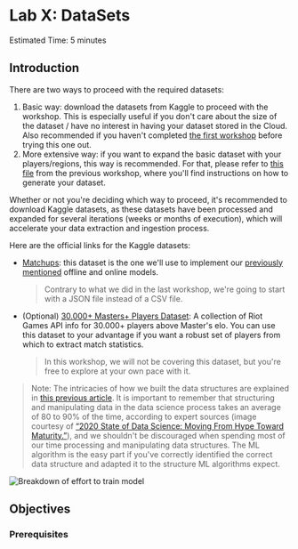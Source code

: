 # Lab X: DataSets

Estimated Time: 5 minutes

## Introduction

There are two ways to proceed with the required datasets:
1. Basic way: download the datasets from Kaggle to proceed with the workshop. This is especially useful if you don't care about the size of the dataset / have no interest in having your dataset stored in the Cloud. Also recommended if you haven't completed [the first workshop](../../dataextraction/) before trying this one out.
2. More extensive way: if you want to expand the basic dataset with your players/regions, this way is recommended. For that, please refer to [this file](../../../dataextraction/optimizer/optimizer.md) from the previous workshop, where you'll find instructions on how to generate your dataset.

Whether or not you're deciding which way to proceed, it's recommended to download Kaggle datasets, as these datasets have been processed and expanded for several iterations (weeks or months of execution), which will accelerate your data extraction and ingestion process.

Here are the official links for the Kaggle datasets:
- [Matchups](https://www.kaggle.com/datasets/jasperan/league-of-legends-1v1-matchups-results?select=matchups.json): this dataset is the one we'll use to implement our [previously mentioned](../../mlwithoci/intro/intro.md) offline and online models.
    > Contrary to what we did in the last workshop, we're going to start with a JSON file instead of a CSV file.
- (Optional) [30.000+ Masters+ Players Dataset](https://www.kaggle.com/datasets/jasperan/league-of-legends-master-players): A collection of Riot Games API info for 30.000+ players above Master's elo. You can use this dataset to your advantage if you want a robust set of players from which to extract match statistics.
    > In this workshop, we will not be covering this dataset, but you're free to explore at your own pace with it.


> Note: The intricacies of how we built the data structures are explained in [this previous article](https://github.com/oracle-devrel/leagueoflegends-optimizer/blob/main/articles/article2.md). It is important to remember that structuring and manipulating data in the data science process takes an average of 80 to 90% of the time, according to expert sources (image courtesy of [“2020 State of Data Science: Moving From Hype Toward Maturity.”](https://www.anaconda.com/state-of-data-science-2020)), and we shouldn't be discouraged when spending most of our time processing and manipulating data structures. The ML algorithm is the easy part if you've correctly identified the correct data structure and adapted it to the structure ML algorithms expect.

![Breakdown of effort to train model](https://raw.githubusercontent.com/oracle-devrel/leagueoflegends-optimizer/blob/main/images/lab1-anaconda_1.PNG?raw=true)

## Objectives

### Prerequisites